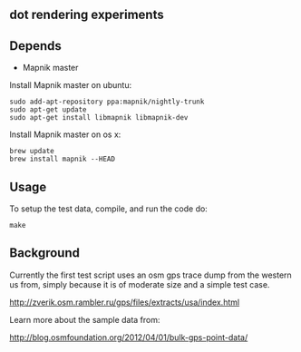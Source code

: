 ## dot rendering experiments

## Depends

 - Mapnik master

Install Mapnik master on ubuntu:

    sudo add-apt-repository ppa:mapnik/nightly-trunk
    sudo apt-get update
    sudo apt-get install libmapnik libmapnik-dev

Install Mapnik master on os x:

    brew update
    brew install mapnik --HEAD

## Usage

To setup the test data, compile, and run the code do:

    make

## Background
    
Currently the first test script uses an osm gps trace dump
from the western us from, simply because it is of moderate
size and a simple test case.

http://zverik.osm.rambler.ru/gps/files/extracts/usa/index.html

Learn more about the sample data from:

http://blog.osmfoundation.org/2012/04/01/bulk-gps-point-data/
